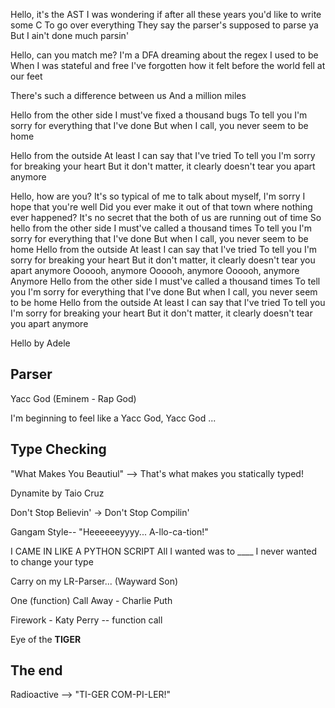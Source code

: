 Hello, it's the AST
I was wondering if after all these years you'd like to write some C
To go over everything
They say the parser's supposed to parse ya
But I ain't done much parsin'

Hello, can you match me?
I'm a DFA dreaming about the regex I used to be
When I was stateful and free
I've forgotten how it felt before the world fell at our feet

There's such a difference between us
And a million miles

Hello from the other side
I must've fixed a thousand bugs
To tell you I'm sorry for everything that I've done
But when I call, you never seem to be home

Hello from the outside
At least I can say that I've tried
To tell you I'm sorry for breaking your heart
But it don't matter, it clearly doesn't tear you apart anymore


Hello, how are you?
It's so typical of me to talk about myself, I'm sorry
I hope that you're well
Did you ever make it out of that town where nothing ever happened?
It's no secret that the both of us are running out of time
So hello from the other side
I must've called a thousand times
To tell you I'm sorry for everything that I've done
But when I call, you never seem to be home
Hello from the outside
At least I can say that I've tried
To tell you I'm sorry for breaking your heart
But it don't matter, it clearly doesn't tear you apart anymore
Oooooh, anymore
Oooooh, anymore
Oooooh, anymore
Anymore
Hello from the other side
I must've called a thousand times
To tell you I'm sorry for everything that I've done
But when I call, you never seem to be home
Hello from the outside
At least I can say that I've tried
To tell you I'm sorry for breaking your heart
But it don't matter, it clearly doesn't tear you apart anymore





Hello by Adele


## Parser

Yacc God (Eminem - Rap God)

I'm beginning to feel like a Yacc God, Yacc God
...


## Type Checking

"What Makes You Beautiul" --> That's what makes you statically typed!


Dynamite by Taio Cruz


Don't Stop Believin' -> Don't Stop Compilin'


Gangam Style-- "Heeeeeeyyyy... A-llo-ca-tion!"


I CAME IN LIKE A PYTHON SCRIPT
All I wanted was to ____
I never wanted to change your type


Carry on my LR-Parser... (Wayward Son)

One (function) Call Away - Charlie Puth


Firework - Katy Perry -- function call


Eye of the **TIGER**





## The end

Radioactive --> "TI-GER COM-PI-LER!"